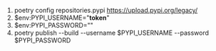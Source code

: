 1. poetry config repositories.pypi https://upload.pypi.org/legacy/
2. $env:PYPI_USERNAME="__token__"
3. $env:PYPI_PASSWORD="<api-token>"
4. poetry publish --build --username $PYPI_USERNAME --password $PYPI_PASSWORD
